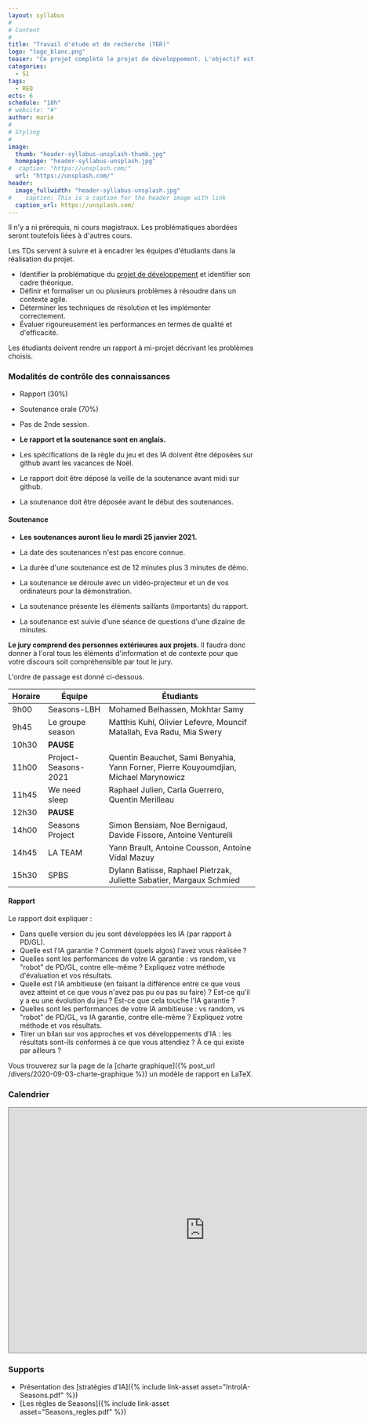 ```yaml
---
layout: syllabus
#
# Content
#
title: "Travail d'étude et de recherche (TER)"
logo: "logo_blanc.png"
teaser: "Ce projet complète le projet de développement. L'objectif est de comprendre, formaliser, analyser, et répondre aux besoins du logiciel en termes de structures de données, d'algorithmes, d'aide à la décision, ou même d'intelligence artificielle."
categories:
  - S1
tags:
  - REQ
ects: 6
schedule: "18h"
# website: "#"
author: marie
#
# Styling
#
image:
  thumb: "header-syllabus-unsplash-thumb.jpg"
  homepage: "header-syllabus-unsplash.jpg"
#  caption: "https://unsplash.com/"
  url: "https://unsplash.com/"
header:
  image_fullwidth: "header-syllabus-unsplash.jpg"
#    caption: This is a caption for the header image with link
  caption_url: https://unsplash.com/
---
```


Il n'y a ni prérequis, ni cours magistraux.
Les problématiques abordées seront toutefois liées à d'autres cours.

Les TDs servent à suivre et à encadrer les équipes d'étudiants dans la réalisation du projet.

- Identifier la problématique du [projet de développement](../projet-developpement/) et identifier son cadre théorique.
- Définir et formaliser un ou plusieurs problèmes à résoudre dans un contexte agile.
- Déterminer les techniques de résolution et les implémenter correctement.
- Évaluer rigoureusement les performances en termes de qualité et d'efficacité.

Les étudiants doivent rendre un rapport à mi-projet décrivant les problèmes choisis.

### Modalités de contrôle des connaissances ###

- Rapport (30%)
- Soutenance orale (70%)
- Pas de 2nde session.

- **Le rapport et la soutenance sont en anglais.**
- Les spécifications de la règle du jeu et des IA doivent être déposées sur github avant les vacances de Noël.
- Le rapport doit être déposé la veille de la soutenance avant midi sur github.
- La soutenance doit être déposée avant le début des soutenances.

#### Soutenance ####

- **Les soutenances auront lieu le mardi 25 janvier 2021.**

- La date des soutenances n'est pas encore connue.

- La durée d'une soutenance est de 12 minutes plus 3 minutes de démo.
- La soutenance se déroule avec un vidéo-projecteur et un de vos ordinateurs pour la démonstration.
- La soutenance présente les éléments saillants (importants) du rapport.
- La soutenance est suivie d'une séance de questions d'une dizaine de minutes.

**Le jury comprend des personnes extérieures aux projets.**
Il faudra donc donner à l'oral tous les éléments d'information et de contexte pour que votre discours soit compréhensible par tout le jury.

L'ordre de passage est donné ci-dessous.

| Horaire | Équipe               | Étudiants                                                                             |
|---------|----------------------|---------------------------------------------------------------------------------------|
| 9h00    | Seasons-LBH          | Mohamed Belhassen, Mokhtar Samy                                                       |
| 9h45    | Le groupe season     | Matthis Kuhl, Olivier Lefevre, Mouncif Matallah, Eva Radu, Mia Swery                  |
| 10h30   | **PAUSE**                                                                                                    |
| 11h00   | Project-Seasons-2021 | Quentin Beauchet, Sami Benyahia, Yann Forner, Pierre Kouyoumdjian, Michael Marynowicz |
| 11h45   | We need sleep        | Raphael Julien, Carla Guerrero, Quentin Merilleau                                     |
| 12h30   | **PAUSE**                                                                                                    |
| 14h00   | Seasons Project      | Simon	Bensiam, Noe Bernigaud, Davide Fissore, Antoine Venturelli                     |
| 14h45   | LA TEAM              | Yann Brault, Antoine Cousson, Antoine Vidal Mazuy                                     |
| 15h30   | SPBS                 | Dylann Batisse, Raphael Pietrzak, Juliette Sabatier, Margaux Schmied                  |


#### Rapport ####

Le rapport doit expliquer :

- Dans quelle version du jeu sont développées les IA (par rapport à PD/GL).
- Quelle est l'IA garantie ? Comment (quels algos) l'avez vous réalisée ?
- Quelles sont les performances de votre IA garantie : vs random, vs "robot" de PD/GL, contre elle-même ? Expliquez votre méthode d'évaluation et vos résultats.
- Quelle est l'IA ambitieuse (en faisant la différence entre ce que vous avez atteint et ce que vous n'avez pas pu ou pas su faire) ? Est-ce qu'il y a eu une évolution du jeu ? Est-ce que cela touche l'IA garantie ?
- Quelles sont les performances de votre IA ambitieuse : vs random, vs "robot" de PD/GL, vs IA garantie, contre elle-même ? Expliquez votre méthode et vos résultats.
- Tirer un bilan sur vos approches et vos développements d'IA : les résultats sont-ils conformes à ce que vous attendiez ? À ce qui existe par ailleurs ?

Vous trouverez sur la page de la [charte graphique]({% post_url /divers/2020-09-03-charte-graphique %}) un modèle de rapport en LaTeX.

### Calendrier ###

<iframe src="https://calendar.google.com/calendar/embed?height=500&amp;wkst=1&amp;bgcolor=%23ffffff&amp;ctz=Europe%2FParis&amp;src=ZDh1dXRiaDUwcGI0aDJlZG9xNjdhY2s1aXNAZ3JvdXAuY2FsZW5kYXIuZ29vZ2xlLmNvbQ&amp;color=%23D81B60&amp;showCalendars=1" style="border:solid 1px #777" width="800" height="500" frameborder="0" scrolling="no"></iframe>

### Supports ###

- Présentation des [stratégies d'IA]({% include link-asset asset="IntroIA-Seasons.pdf" %}) 
- [Les règles de Seasons]({% include link-asset asset="Seasons_regles.pdf" %})

<!-- 
### Supports ###

- Présentation des [stratégies d'IA]({% include link-asset asset="IntroIA.pdf" %}) 
- [Les règles de 7 wonders]({% include link-asset asset="7wonders-regles.pdf" %})
- [Le descriptif des effets]({% include link-asset asset="7wonders-effets.pdf" %})
- [Les cartes et les chaînages]({% include link-asset asset="7wonders-cartes-chainages.pdf" %})
- [Les merveilles]({% include link-asset asset="merveilles.pdf" %}) [(images)]({% include link-asset asset="wonderboards.zip" %})
-->

<!--
### Quelques réflexions sur le jeu Puerto Rico ###

Vous trouverez ci-dessous un diagramme de dépendances sous la forme d'un arbre pour produire des marchandises.
Remarquez que nous avons traiter séparément le cas où l'objectif final est de produire une unique marchandise
On peut aussi prendre en considération les avantages octroyés par certains bâtiments/plantations en modifiant dynamiquement le diagramme comme indiqué sur la droite du diagramme.

![Diagramme de production de marchandises avec Puerto Rico]({% include link-asset asset="puerto-rico-marchandises.png" %}){:class="img-responsive" style="width: 100%;"}

Il est judicieux de considérer que chaque sommet a un état :
- **Atteint** : le prérequis est rempli, par exemple un bâtiment est construit.
- **Possible** : le prérequis n'est pas rempli, mais peut être atteint, par exemple un bâtiment n'est pas construit, mais est disponible.
- **Inatteignable** : le prérequis ne peut plus être rempli, par exemple un bâtiment n'est pas construit et n'est plus disponible.



Ce diagramme permet de répondre à différentes questions :
 - Est-il encore possible de produire X unités de marchandise ?
 - Qu'est-ce qui manque pour produire X unités de marchandise ? Quel est le coût en doublons et côlons ?
 - Combien d'étapes sont nécessaires pour produire X unités de marchandise ?

-->